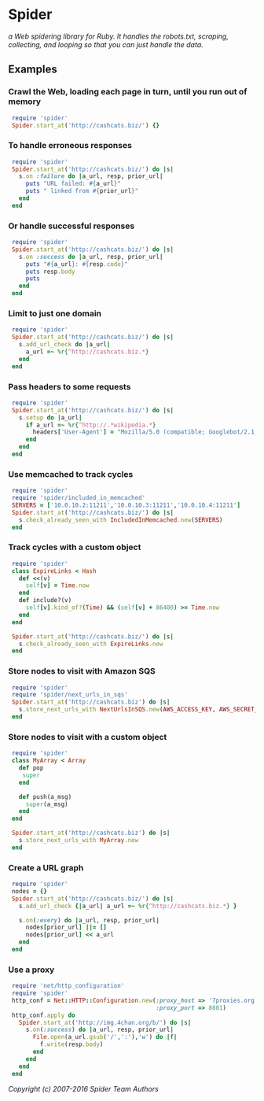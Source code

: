 
# Spider
_a Web spidering library for Ruby. It handles the robots.txt,
scraping, collecting, and looping so that you can just handle the data._

## Examples

### Crawl the Web, loading each page in turn, until you run out of memory

```ruby
 require 'spider'
 Spider.start_at('http://cashcats.biz/') {}
```

### To handle erroneous responses

```ruby
 require 'spider'
 Spider.start_at('http://cashcats.biz/') do |s|
   s.on :failure do |a_url, resp, prior_url|
     puts "URL failed: #{a_url}"
     puts " linked from #{prior_url}"
   end
 end
```

### Or handle successful responses

```ruby
 require 'spider'
 Spider.start_at('http://cashcats.biz/') do |s|
   s.on :success do |a_url, resp, prior_url|
     puts "#{a_url}: #{resp.code}"
     puts resp.body
     puts
   end
 end
```

### Limit to just one domain

```ruby
 require 'spider'
 Spider.start_at('http://cashcats.biz/') do |s|
   s.add_url_check do |a_url|
     a_url =~ %r{^http://cashcats.biz.*}
   end
 end
```

### Pass headers to some requests

```ruby
 require 'spider'
 Spider.start_at('http://cashcats.biz/') do |s|
   s.setup do |a_url|
     if a_url =~ %r{^http://.*wikipedia.*}
       headers['User-Agent'] = "Mozilla/5.0 (compatible; Googlebot/2.1; +http://www.google.com/bot.html)"
     end
   end
 end
```

### Use memcached to track cycles

```ruby
 require 'spider'
 require 'spider/included_in_memcached'
 SERVERS = ['10.0.10.2:11211','10.0.10.3:11211','10.0.10.4:11211']
 Spider.start_at('http://cashcats.biz/') do |s|
   s.check_already_seen_with IncludedInMemcached.new(SERVERS)
 end
```

### Track cycles with a custom object

```ruby
 require 'spider'
 class ExpireLinks < Hash
   def <<(v)
     self[v] = Time.now
   end
   def include?(v)
     self[v].kind_of?(Time) && (self[v] + 86400) >= Time.now
   end
 end

 Spider.start_at('http://cashcats.biz/') do |s|
   s.check_already_seen_with ExpireLinks.new
 end
```

### Store nodes to visit with Amazon SQS

```ruby
 require 'spider'
 require 'spider/next_urls_in_sqs'
 Spider.start_at('http://cashcats.biz') do |s|
   s.store_next_urls_with NextUrlsInSQS.new(AWS_ACCESS_KEY, AWS_SECRET_ACCESS_KEY)
 end
```

### Store nodes to visit with a custom object

```ruby
 require 'spider'
 class MyArray < Array
   def pop
	super
   end

   def push(a_msg)
     super(a_msg)
   end
 end

 Spider.start_at('http://cashcats.biz') do |s|
   s.store_next_urls_with MyArray.new
 end
```

### Create a URL graph

```ruby
 require 'spider'
 nodes = {}
 Spider.start_at('http://cashcats.biz/') do |s|
   s.add_url_check {|a_url| a_url =~ %r{^http://cashcats.biz.*} }

   s.on(:every) do |a_url, resp, prior_url|
     nodes[prior_url] ||= []
     nodes[prior_url] << a_url
   end
 end
```

### Use a proxy

```ruby
 require 'net/http_configuration'
 require 'spider'
 http_conf = Net::HTTP::Configuration.new(:proxy_host => '7proxies.org',
                                          :proxy_port => 8881)  
 http_conf.apply do
   Spider.start_at('http://img.4chan.org/b/') do |s|
     s.on(:success) do |a_url, resp, prior_url|
       File.open(a_url.gsub('/',':'),'w') do |f|
         f.write(resp.body)
       end
     end
   end
 end
```

_Copyright (c) 2007-2016 Spider Team Authors_

